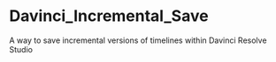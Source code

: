 # Davinci_Incremental_Save
A way to save incremental versions of timelines within Davinci Resolve Studio
